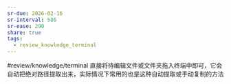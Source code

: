 ```yaml
---
sr-due: 2026-02-16
sr-interval: 586
sr-ease: 290
share: true
tags:
  - review_knowledge_terminal
---
```


#review/knowledge/terminal
直接将待编辑文件或文件夹拖入终端中即可，它会自动把绝对路径提取出来，实际情况下常用的也是这种自动提取或手动复制的方法

